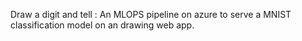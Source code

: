 Draw a digit and tell : 
An MLOPS pipeline on azure to serve a MNIST classification model on an drawing web app. 
